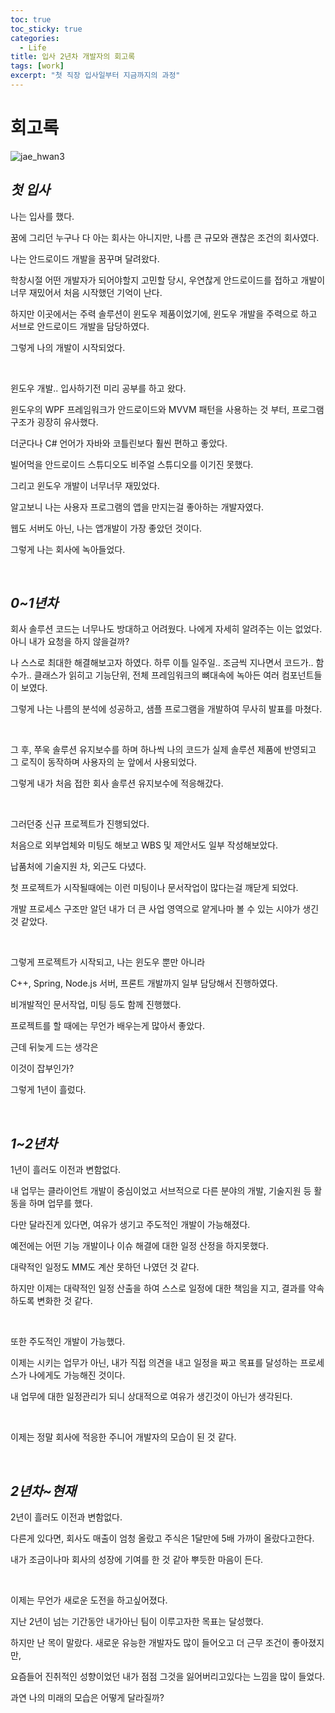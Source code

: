 ```yaml
---
toc: true
toc_sticky: true
categories:
  - Life
title: 입사 2년차 개발자의 회고록
tags: [work]
excerpt: "첫 직장 입사일부터 지금까지의 과정"
---
```


# 회고록

![jae_hwan3](https://user-images.githubusercontent.com/57826388/222977824-5b554add-7b2c-4aef-b968-822720ad59b6.jpg)

## ***첫 입사***

나는 입사를 했다.

꿈에 그리던 누구나 다 아는 회사는 아니지만, 나름 큰 규모와 괜찮은 조건의 회사였다.

나는 안드로이드 개발을 꿈꾸며 달려왔다.

학창시절 어떤 개발자가 되어야할지 고민할 당시, 우연찮게 안드로이드를 접하고 개발이 너무 재밌어서 처음 시작했던 기억이 난다.

하지만 이곳에서는 주력 솔루션이 윈도우 제품이었기에, 윈도우 개발을 주력으로 하고 서브로 안드로이드 개발을 담당하였다.

그렇게 나의 개발이 시작되었다.

<br>

윈도우 개발.. 입사하기전 미리 공부를 하고 왔다.

윈도우의 WPF 프레임워크가 안드로이드와 MVVM 패턴을 사용하는 것 부터, 프로그램 구조가 굉장히 유사했다.

더군다나 C# 언어가 자바와 코틀린보다 훨씬 편하고 좋았다.

빌어먹을 안드로이드 스튜디오도 비주얼 스튜디오를 이기진 못했다.

그리고 윈도우 개발이 너무너무 재밌었다.

알고보니 나는 사용자 프로그램의 앱을 만지는걸 좋아하는 개발자였다.

웹도 서버도 아닌, 나는 앱개발이 가장 좋았던 것이다.

그렇게 나는 회사에 녹아들었다.

<br>

## ***0~1년차***

회사 솔루션 코드는 너무나도 방대하고 어려웠다. 나에게 자세히 알려주는 이는 없었다. 아니 내가 요청을 하지 않을걸까?

나 스스로 최대한 해결해보고자 하였다. 하루 이틀 일주일.. 조금씩 지나면서 코드가.. 함수가.. 클래스가 읽히고 기능단위, 전체 프레임워크의 뼈대속에 녹아든 여러 컴포넌트들이 보였다.

그렇게 나는 나름의 분석에 성공하고, 샘플 프로그램을 개발하여 무사히 발표를 마쳤다.

<br> 

그 후, 쭈욱 솔루션 유지보수를 하며 하나씩 나의 코드가 실제 솔루션 제품에 반영되고 그 로직이 동작하며 사용자의 눈 앞에서 사용되었다.

그렇게 내가 처음 접한 회사 솔루션 유지보수에 적응해갔다. 

<br>

그러던중 신규 프로젝트가 진행되었다.

처음으로 외부업체와 미팅도 해보고 WBS 및 제안서도 일부 작성해보았다.

납품처에 기술지원 차, 외근도 다녔다.

첫 프로젝트가 시작될때에는 이런 미팅이나 문서작업이 많다는걸 깨닫게 되었다.

개발 프로세스 구조만 알던 내가 더 큰 사업 영역으로 얕게나마 볼 수 있는 시야가 생긴 것 같았다.

<br>

그렇게 프로젝트가 시작되고, 나는 윈도우 뿐만 아니라

C++, Spring, Node.js 서버, 프론트 개발까지 일부 담당해서 진행하였다.

비개발적인 문서작업, 미팅 등도 함께 진행했다.

프로젝트를 할 때에는 무언가 배우는게 많아서 좋았다.

근데 뒤늦게 드는 생각은

이것이 잡부인가?

그렇게 1년이 흘렀다.


<br>

## ***1~2년차***

1년이 흘러도 이전과 변함없다.

내 업무는 클라이언트 개발이 중심이었고 서브적으로 다른 분야의 개발, 기술지원 등 활동을 하며 업무를 했다.

다만 달라진게 있다면, 여유가 생기고 주도적인 개발이 가능해졌다.

예전에는 어떤 기능 개발이나 이슈 해결에 대한 일정 산정을 하지못했다.

대략적인 일정도 MM도 계산 못하던 나였던 것 같다.

하지만 이제는 대략적인 일정 산출을 하여 스스로 일정에 대한 책임을 지고, 결과를 약속하도록 변화한 것 같다.

<br>

또한 주도적인 개발이 가능했다.

이제는 시키는 업무가 아닌, 내가 직접 의견을 내고 일정을 짜고 목표를 달성하는 프로세스가 나에게도 가능해진 것이다.

내 업무에 대한 일정관리가 되니 상대적으로 여유가 생긴것이 아닌가 생각된다.

<br>

이제는 정말 회사에 적응한 주니어 개발자의 모습이 된 것 같다.

<br>

## ***2년차~현재***

2년이 흘러도 이전과 변함없다.

다른게 있다면, 회사도 매출이 엄청 올랐고 주식은 1달만에 5배 가까이 올랐다고한다.

내가 조금이나마 회사의 성장에 기여를 한 것 같아 뿌듯한 마음이 든다.

<br>

이제는 무언가 새로운 도전을 하고싶어졌다.

지난 2년이 넘는 기간동안 내가아닌 팀이 이루고자한 목표는 달성했다. 

하지만 난 목이 말랐다. 새로운 유능한 개발자도 많이 들어오고 더 근무 조건이 좋아졌지만,

요즘들어 진취적인 성향이었던 내가 점점 그것을 잃어버리고있다는 느낌을 많이 들었다.

과연 나의 미래의 모습은 어떻게 달라질까?





